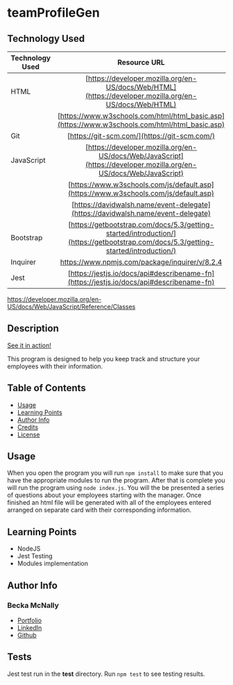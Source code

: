 # teamProfileGen

## Technology Used 

| Technology Used         | Resource URL           | 
| ------------- |:-------------:| 
| HTML    | [https://developer.mozilla.org/en-US/docs/Web/HTML](https://developer.mozilla.org/en-US/docs/Web/HTML) |
| | [https://www.w3schools.com/html/html_basic.asp](https://www.w3schools.com/html/html_basic.asp)     | 
| Git | [https://git-scm.com/](https://git-scm.com/)     | 
| JavaScript | [https://developer.mozilla.org/en-US/docs/Web/JavaScript](https://developer.mozilla.org/en-US/docs/Web/JavaScript)     | 
| | [https://www.w3schools.com/js/default.asp](https://www.w3schools.com/js/default.asp)     |   
| | [https://davidwalsh.name/event-delegate](https://davidwalsh.name/event-delegate)     |    
| Bootstrap    | [https://getbootstrap.com/docs/5.3/getting-started/introduction/](https://getbootstrap.com/docs/5.3/getting-started/introduction/) |
| Inquirer   | [https://www.npmjs.com/package/inquirer/v/8.2.4 ](https://www.npmjs.com/package/inquirer/v/8.2.4 ) | 
| Jest   | [https://jestjs.io/docs/api#describename-fn](https://jestjs.io/docs/api#describename-fn) | 

https://developer.mozilla.org/en-US/docs/Web/JavaScript/Reference/Classes
## Description 

[See it in action!](https://drive.google.com/file/d/1FXptt2gere1o3DcCha__l_00mV0iWwUy/view)

This program is designed to help you keep track and structure your employees with their information. 



## Table of Contents 

* [Usage](#usage)
* [Learning Points](#learning-points)
* [Author Info](#author-info)
* [Credits](#credits)
* [License](#license)


## Usage 

When you open the program you will run ```npm install``` to make sure that you have the appropriate modules to run the program. After that is complete you will run the program using ```node index.js```. You will the be presented a series of questions about your employees starting with the manager. Once finished an html file will be generated with all of the employees entered arranged on separate card with their corresponding information.

## Learning Points 

* NodeJS
* Jest Testing
* Modules implementation 

## Author Info


### Becka McNally


* [Portfolio](https://beckamcnally.github.io/beckamcnally/)
* [LinkedIn](https://www.linkedin.com/in/becka-mcnally-21520670/)
* [Github](https://github.com/beckamcnally)


## Tests

Jest test run in the __test__ directory. Run ```npm test``` to see testing results.

